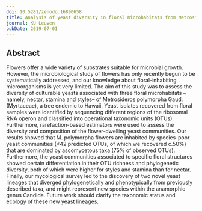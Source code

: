 ```yaml
---
doi: 10.5281/zenodo.16890658
title: Analysis of yeast diversity in floral microhabitats from Metrosideros polymorpha Gaud.
journal: KU Leuven
pubDate: 2019-07-01
---
```


## Abstract

Flowers offer a wide variety of substrates suitable for microbial growth. However, the
microbiological study of flowers has only recently begun to be systematically
addressed, and our knowledge about floral-inhabiting microorganisms is yet very
limited. The aim of this study was to assess the diversity of culturable yeasts associated
with three floral microhabitats –namely, nectar, stamina and styles– of Metrosideros
polymorpha Gaud. (Myrtaceae), a tree endemic to Hawaii. Yeast isolates recovered
from floral samples were identified by sequencing different regions of the ribosomal
RNA operon and classified into operational taxonomic units (OTUs). Furthermore,
rarefaction-based estimators were used to assess the diversity and composition of the
flower-dwelling yeast communities. Our results showed that M. polymorpha flowers are
inhabited by species-poor yeast communities (<42 predicted OTUs, of which we
recovered c.50%) that are dominated by ascomycetous taxa (75% of observed OTUs).
Furthermore, the yeast communities associated to specific floral structures showed
certain differentiation in their OTU richness and phylogenetic diversity, both of which
were higher for styles and stamina than for nectar. Finally, our mycological survey led
to the discovery of two novel yeast lineages that diverged phylogenetically and
phenotypically from previously described taxa, and might represent new species within
the anamorphic genus Candida. Future work should clarify the taxonomic status and
ecology of these new yeast lineages.
